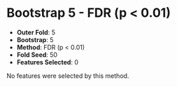 # Bootstrap 5 - FDR (p < 0.01)

- **Outer Fold**: 5
- **Bootstrap**: 5
- **Method**: FDR (p < 0.01)
- **Fold Seed**: 50
- **Features Selected**: 0

No features were selected by this method.
